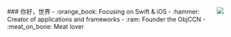 <img align="right" src="https://github-readme-stats.vercel.app/api?username=onevcat&show_icons=true&icon_color=CE1D2D&text_color=718096&bg_color=ffffff&hide_title=true" />
### 你好，世界 
- :orange_book: Focusing on Swift & iOS
- :hammer: Creator of applications and frameworks
- :ram: Founder the ObjCCN
- :meat_on_bone: Meat lover
